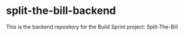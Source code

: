 # split-the-bill-backend
This is the backend repository for the Build Sprint project: Split-The-Bill
